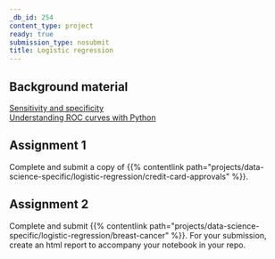 ```yaml
---
_db_id: 254
content_type: project
ready: true
submission_type: nosubmit
title: Logistic regression
---
```


## Background material

[Sensitivity and specificity](https://en.wikipedia.org/wiki/Sensitivity_and_specificity)  
[Understanding ROC curves with Python](https://stackabuse.com/understanding-roc-curves-with-python/)

## Assignment 1

Complete and submit a copy of {{% contentlink path="projects/data-science-specific/logistic-regression/credit-card-approvals" %}}.

## Assignment 2

Complete and submit {{% contentlink path="projects/data-science-specific/logistic-regression/breast-cancer" %}}. For your submission, create an html report to accompany your notebook in your repo.